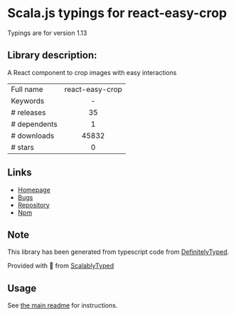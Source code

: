 
# Scala.js typings for react-easy-crop

Typings are for version 1.13

## Library description:
A React component to crop images with easy interactions

|                    |                 |
| ------------------ | :-------------: |
| Full name          | react-easy-crop |
| Keywords           | - |
| # releases         | 35 |
| # dependents       | 1 |
| # downloads        | 45832 |
| # stars            | 0 |

## Links
- [Homepage](https://ricardo-ch.github.io/react-easy-crop/)
- [Bugs](https://github.com/ricardo-ch/react-easy-crop/issues)
- [Repository](https://github.com/ricardo-ch/react-easy-crop)
- [Npm](https://www.npmjs.com/package/react-easy-crop)
    


## Note
This library has been generated from typescript code from [DefinitelyTyped](https://definitelytyped.org).

Provided with :purple_heart: from [ScalablyTyped](https://github.com/oyvindberg/ScalablyTyped)

## Usage
See [the main readme](../../readme.md) for instructions.


